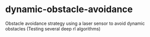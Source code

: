 # dynamic-obstacle-avoidance
Obstacle avoidance strategy using a laser sensor to avoid dynamic obstacles (Testing several deep rl algorithms)
